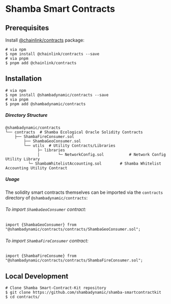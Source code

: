 # Shamba Smart Contracts

## Prerequisites

Install [@chainlink/contracts](https://www.npmjs.com/package/@chainlink/contracts) package:

```
# via npm
$ npm install @chainlink/contracts --save
# via pnpm
$ pnpm add @chainlink/contracts
```

## Installation

```
# via npm
$ npm install @shambadynamic/contracts --save
# via pnpm
$ pnpm add @shambadynamic/contracts
```

##### Directory Structure

```
@shambadynamic/contracts
└── contracts  # Shamba Ecological Oracle Solidity Contracts
	├── ShambaFireConsumer.sol 
        ├── ShambaGeoConsumer.sol
        └── utils  # Utility Contracts/Libraries
              ├─ libraries 
              |        └─ NetworkConfig.sol           # Network Config Utility Library
	      └─ ShambaWhitelistAccounting.sol        # Shamba Whitelist Accounting Utility Contract
```

##### Usage

The solidity smart contracts themselves can be imported via the `contracts` directory of `@shambadynamic/contracts`:

###### To import `ShambaGeoConsumer` contract:

```solidity
import {ShambaGeoConsumer} from "@shambadynamic/contracts/contracts/ShambaGeoConsumer.sol";
```

###### To import `ShambaFireConsumer` contract:

```solidity
import {ShambaFireConsume} from "@shambadynamic/contracts/contracts/ShambaFireConsumer.sol";
```

## Local Development

```
# Clone Shamba Smart-Contract-Kit repository
$ git clone https://github.com/shambadynamic/shamba-smartcontractkit
$ cd contracts/
```
